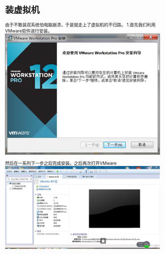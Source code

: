 # 装虚拟机   
   由于不敢装双系统怕电脑崩溃，于是就走上了虚拟机的不归路。
   1.首先我们利用VMware软件进行安装。![](1.jpg)


然后在一系列下一步之后完成安装。之后再次打开VMware![](3.jpg)

